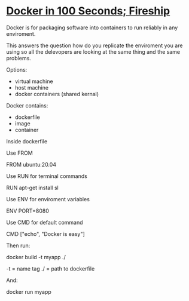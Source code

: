 
# [Docker in 100 Seconds; Fireship](https://www.youtube.com/watch?v=Gjnup-PuquQ)

Docker is for packaging software into containers to run reliably in any enviroment. 

This answers the question how do you replicate the enviroment you are using so all the delevopers are looking at the same thing and the same problems.

Options: 

- virtual machine
- host machine
- docker containers (shared kernal)

Docker contains:

- dockerfile
- image
- container

Inside dockerfile

Use FROM

FROM ubuntu:20.04

Use RUN for terminal commands

RUN apt-get install sl

Use ENV for enviroment variables

ENV PORT=8080

Use CMD for default command

CMD ["echo", "Docker is easy"]

Then run: 

docker build -t myapp ./

-t = name tag
./ = path to dockerfile

And:

docker run myapp